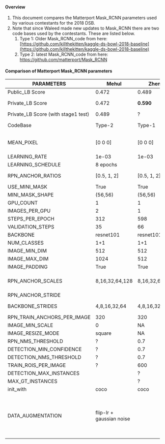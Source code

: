 #### Overview

1. This document compares the Matterport Mask_RCNN parameters used by various contestants for the 2018 DSB. 
2. Note that since Waleed made new updates to Mask_RCNN there are two code bases used by the contestants. These are listed below.
   1. Type 1: Older Mask_RCNN_code from here: [https://github.com/killthekitten/kaggle-ds-bowl-2018-baseline](https://github.com/killthekitten/kaggle-ds-bowl-2018-baseline)
   2. Type 2: latest Mask_RCNN_code from here: https://github.com/matterport/Mask_RCNN

#### Comparison of Matterport Mask_RCNN parameters

| PARAMETERS                          | Mehul                    | Zheng          | Waleed              | Avi                   | Yueqi |
| ----------------------------------- | ------------------------ | -------------- | ------------------- | --------------------- | -----|
| Public_LB Score                     | 0.472                    | 0.489          | 0.476               | **0.532**              | 0.464 |
| Private_LB Score                    | 0.472                    | **0.590**      | 0.433               | **0.560**             | 0.534 (late) |
| Private_LB Score (with stage1 test) | 0.489                    | ?              | ?                   | ?                     |       |
| CodeBase                            | Type-2                   | Type-1         | Type2               | Type 1?               | Type-1 |
| MEAN_PIXEL                          | [0 0 0]                  | [0 0 0]        | [43.53 39.56 48.22] | [123.7, 116,8, 103,9] | [123.7, 116,8, 103,9] |
| LEARNING_RATE                       | 1e-03                    | 1e-03          | 1e-03               | 1e-02                 | 1e-03 |
| LEARNING_SCHEDULE                   | 8 epochs                 |                | ?                   |                       | 60 |
| RPN_ANCHOR_RATIOS                   | [0.5, 1, 2]              | [0.5, 1, 2]    | [0.5, 1, 2]         | [0.5, 1, 2]           | [0.5, 1, 2] |
| USE_MINI_MASK                       | True                     | True           | True                | **False**             | True |
| MINI_MASK_SHAPE                     | (56,56)                  | (56,56)        | (56,56)             | ?                     | (56,56) |
| GPU_COUNT                           | 1                        | 1              | ?                   | ?                     | 1       |
| IMAGES_PER_GPU                      | 2                        | 1              | 6                   | ?                     | 1       |
| STEPS_PER_EPOCH                     | 312                      | 598            | ?                   | ?                     | 200     |
| VALIDATION_STEPS                    | 35                       | 66             | ?                   | ?                     | 25      |
| BACKBONE                            | resnet101                | resnet101      | resnet50            | ?                     | resnet101 |
| NUM_CLASSES                         | 1+1                      | 1+1            | 1+1                 | 1+1                   | 1+1     |
| IMAGE_MIN_DIM                       | 512                      | 512            | 512                 | 512                   | 1024    |
| IMAGE_MAX_DIM                       | 1024                     | 512            | 512                 | 1024                  | 1024    |
| IMAGE_PADDING                       | True                     | True           | Removed             |                       | True    |
| RPN_ANCHOR_SCALES                   | 8,16,32,64,128           | 8,16,32,64,128 | 8,16,32,64,128      |                       | 16, 32, 64, 128, 256 |
| RPN_ANCHOR_STRIDE                   |                          |                |                     | 1                     | 1 |
| BACKBONE_STRIDES                    | 4,8,16,32,64             | 4,8,16,32,64   |                     |                       | 4, 8, 16, 32, 64 |
| RPN_TRAIN_ANCHORS_PER_IMAGE         | 320                      | 320            | **64**              | 250                   | 256     |
| IMAGE_MIN_SCALE                     | 0                        | NA             | **2**               |                       | NA     |
| IMAGE_RESIZE_MODE                   | square                   | NA             | crop                | NA                    | NA |
| RPN_NMS_THRESHOLD                   | ?                        | 0.7            |                     |                       | 0.7   |
| DETECTION_MIN_CONFIDENCE            | ?                        | 0.7            |                     | 0.8                   | 0.85  |
| DETECTION_NMS_THRESHOLD             | ?                        | 0.7            |                     | 0.3                   | 0.3   |
| TRAIN_ROIS_PER_IMAGE                | ?                        | 600            |                     |                       | 512   |
| DETECTION_MAX_INSTANCES             |                          | ?              | ?                   | 500                   | 400   |
| MAX_GT_INSTANCES                    |                          | ?              | ?                   | 500                   | 200   |
| init_with                           | coco                     | coco           | ?                   |                       | coco  |
| DATA_AUGMENTATION                   | flip-lr + gaussian noise |                | flip-lr + flip-up   | rotate zoom, noise    | flip-lr + crop + gaussian noise + color style transfer

